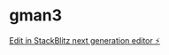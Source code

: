# gman3

[Edit in StackBlitz next generation editor ⚡️](https://stackblitz.com/~/github.com/Jirayut-mane/gman3)
